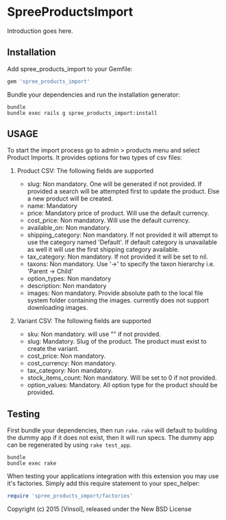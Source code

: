 SpreeProductsImport
===================

Introduction goes here.

Installation
------------

Add spree_products_import to your Gemfile:

```ruby
gem 'spree_products_import'
```

Bundle your dependencies and run the installation generator:

```shell
bundle
bundle exec rails g spree_products_import:install
```

USAGE
-----

To start the import process go to admin > products menu and select Product Imports. It provides options for two types of csv files:

1. Product CSV: The following fields are supported
   * slug: Non mandatory. One will be generated if not provided. If provided a search will be attempted first to update the product. Else a new product will be created.
   * name: Mandatory
   * price: Mandatory price of product. Will use the default currency.
   * cost_price: Non mandatory. Will use the default currency.
   * available_on: Non mandatory.
   * shipping_category: Non mandatory. If not provided it will attempt to use the category named 'Default'. If default category is unavailable as well it will use the first shipping category available.
   * tax_category: Non mandatory. If not provided it will be set to nil.
   * taxons: Non mandatory. Use '->' to specify the taxon hierarchy i.e. 'Parent -> Child'
   * option_types: Non mandatory
   * description: Non mandatory
   * images: Non mandatory. Provide absolute path to the local file system folder containing the images. currently does not support downloading images.
   
2. Variant CSV: The following fields are supported
   * sku: Non mandatory. will use "" if not provided.
   * slug: Mandatory. Slug of the product. The product must exist to create the variant.
   * cost_price: Non mandatory.
   * cost_currency: Non mandatory.
   * tax_category: Non mandatory. 
   * stock_items_count: Non mandatory. Will be set to 0 if not provided.
   * option_values: Mandatory. All option type for the product should be provided.


Testing
-------

First bundle your dependencies, then run `rake`. `rake` will default to building the dummy app if it does not exist, then it will run specs. The dummy app can be regenerated by using `rake test_app`.

```shell
bundle
bundle exec rake
```

When testing your applications integration with this extension you may use it's factories.
Simply add this require statement to your spec_helper:

```ruby
require 'spree_products_import/factories'
```

Copyright (c) 2015 [Vinsol], released under the New BSD License

